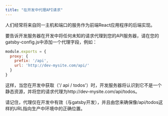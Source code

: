 ```yaml
---
title: "在开发中代理API请求"
---
```

人们经常将来自同一主机和端口的服务作为前端React应用程序的后端实现。

要告诉开发服务器在开发中将任何未知的请求代理到您的API服务器，请在您的gatsby-config.js中添加一个代理字段，例如：

```js
module.exports = {
  proxy: {
    prefix: '/api',
    url: 'http://dev-mysite.com/api/'
  }
}
```

这样，当您在开发中获取（'/ api / todos'）时，开发服务器将认识到它不是一个静态资源，并将您的请求代理为http://dev-mysite.com/api/todos。

请记住，代理仅在开发中有效（与gatsby开发），并且由您来确保像/api/todos这样的URL指向生产中环境中的正确位置。